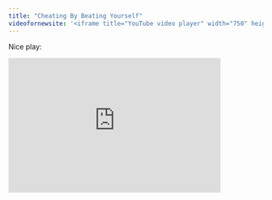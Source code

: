 ```yaml
---
title: "Cheating By Beating Yourself"
videofornewsite: '<iframe title="YouTube video player" width="750" height="452" src="http://www.youtube.com/embed/UsEbf-o83fc?rel=0&amp;hd=1" frameborder="0" allowfullscreen></iframe>'
---
```

<p>Nice play:</p>
<p><iframe title="YouTube video player" width="419" height="266" src="http://www.youtube.com/embed/UsEbf-o83fc?rel=0" frameborder="0" allowfullscreen></iframe></p>
<p><a href="http://www.youtube.com/watch?v=UsEbf-o83fc>Direct link to video</a></p>
